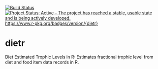 [![Build Status](https://travis-ci.com/sborstein/dietr.svg?token=VqqcU32f4yC66LByiKop&branch=master)](https://travis-ci.com/sborstein/dietr) [![Project Status: Active – The project has reached a stable, usable state and is being actively developed.](https://www.repostatus.org/badges/latest/active.svg)](https://www.repostatus.org/#active)https://www.r-pkg.org/badges/version/{dietr}



# dietr
Diet Estimated Trophic Levels in R: Estimates fractional trophic level from diet and food item data records in R.

